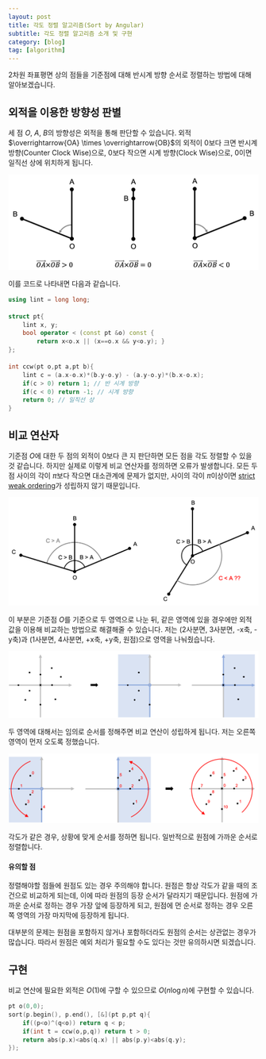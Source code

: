 ```yaml
---
layout: post
title: 각도 정렬 알고리즘(Sort by Angular)
subtitle: 각도 정렬 알고리즘 소개 및 구현
category: [blog]
tag: [algorithm]
---
```


2차원 좌표평면 상의 점들을 기준점에 대해 반시계 방향 순서로 정렬하는 방법에 대해 알아보겠습니다.

## 외적을 이용한 방향성 판별

세 점 $O$, $A$, $B$의 방향성은 외적을 통해 판단할 수 있습니다. 외적 $\overrightarrow{OA} \times \overrightarrow{OB}$의 외적이 0보다 크면 반시계 방향(Counter Clock Wise)으로, $0$보다 작으면 시계 방향(Clock Wise)으로, $0$이면 일직선 상에 위치하게 됩니다.

![sort-by-angular-1](../assets/image/2021-06-05-sort-by-angular/sort-by-angular-1.png)

이를 코드로 나타내면 다음과 같습니다.

```cpp
using lint = long long;

struct pt{
    lint x, y;
    bool operator < (const pt &o) const {
        return x<o.x || (x==o.x && y<o.y); }
};

int ccw(pt o,pt a,pt b){
    lint c = (a.x-o.x)*(b.y-o.y) - (a.y-o.y)*(b.x-o.x);
    if(c > 0) return 1; // 반 시계 방향
    if(c < 0) return -1; // 시계 방향
    return 0; // 일직선 상
}
```

## 비교 연산자

기준점 $O$에 대한 두 점의 외적이 0보다 큰 지 판단하면 모든 점을 각도 정렬할 수 있을 것 같습니다. 하지만 실제로 이렇게 비교 연산자를 정의하면 오류가 발생합니다. 모든 두 점 사이의 각이 $\pi$보다 작으면 대소관계에 문제가 없지만, 사이의 각이 $\pi$이상이면 [strict weak ordering](https://en.cppreference.com/w/cpp/named_req/Compare)가 성립하지 않기 때문입니다.

![sort-by-angular-2](../assets/image/2021-06-05-sort-by-angular/sort-by-angular-2.png)

 이 부분은 기준점 $O$를 기준으로 두 영역으로 나눈 뒤, 같은 영역에 있을 경우에만 외적 값을 이용해 비교하는 방법으로 해결해줄 수 있습니다. 저는 (2사분면, 3사분면, -x축, -y축)과 (1사분면, 4사분면, +x축, +y축, 원점)으로 영역을 나눠줬습니다.

![sort-by-angular-3](../assets/image/2021-06-05-sort-by-angular/sort-by-angular-3.png)

두 영역에 대해서는 임의로 순서를 정해주면 비교 연산이 성립하게 됩니다. 저는 오른쪽 영역이 먼저 오도록 정했습니다.

![sort-by-angular-4](../assets/image/2021-06-05-sort-by-angular/sort-by-angular-4.png)

각도가 같은 경우, 상황에 맞게 순서를 정하면 됩니다. 일반적으로 원점에 가까운 순서로 정렬합니다.

#### 유의할 점

정렬해야할 점들에 원점도 있는 경우 주의해야 합니다. 원점은 항상 각도가 같을 때의 조건으로 비교하게 되는데, 이에 따라 원점의 등장 순서가 달라지기 때문입니다. 원점에 가까운 순서로 정하는 경우 가장 앞에 등장하게 되고, 원점에 먼 순서로 정하는 경우 오른쪽 영역의 가장 마지막에 등장하게 됩니다.

대부분의 문제는 원점을 포함하지 않거나 포함하더라도 원점의 순서는 상관없는 경우가 많습니다. 따라서 원점은 예외 처리가 필요할 수도 있다는 것만 유의하시면 되겠습니다.

## 구현

비교 연산에 필요한 외적은 $O(1)$에 구할 수 있으므로 $O(n \log n)$에 구현할 수 있습니다.

```cpp
pt o(0,0);
sort(p.begin(), p.end(), [&](pt p,pt q){
    if((p<o)^(q<o)) return q < p;
    if(int t = ccw(o,p,q)) return t > 0;
    return abs(p.x)<abs(q.x) || abs(p.y)<abs(q.y);
});
```
